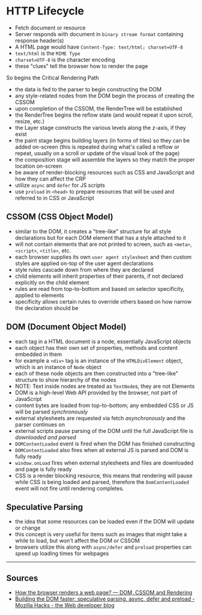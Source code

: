 # HTTP Lifecycle

- Fetch document or resource
- Server responds with document in `binary stream format` containing response header(s)
- A HTML page would have `Content-Type: text/html; charset=UTF-8`
- `text/html` is the `MIME Type`
- `charset=UTF-8` is the character encoding
- these "clues" tell the browser how to render the page

So begins the Critical Rendering Path

- the data is fed to the parser to begin constructing the DOM
- any style-related nodes from the DOM begin the process of creating the CSSOM
- upon completion of the CSSOM, the RenderTree will be established
- the RenderTree begins the reflow state (and would repeat it upon scroll, resize, etc.)
- the Layer stage constructs the various levels along the z-axis, if they exist
- the paint stage begins building layers (in forms of tiles) so they can be added on-screen (this is repeated during what's called a reflow or repeat, usually on a scroll or update of the visual look of the page)
- the composition stage will assemble the layers so they match the proper location on-screen
- be aware of render-blocking resources such as CSS and JavaScript and how they can affect the CRP
- utilize `async` and `defer` for JS scripts
- use `preload` in `<head>` to prepare resources that will be used and referred to in CSS or JavaScript

## CSSOM (CSS Object Model)

- similar to the DOM, it creates a "tree-like" structure for all style declarations but for each DOM element that has a style attached to it
- will not contain elements that are not printed to screen, such as `<meta>`, `<script>`, `<title>`, etc.
- each browser supplies its own `user agent stylesheet` and then custom styles are applied on-top of the user agent declarations
- style rules cascade down from where they are declared
- child elements will inherit properties of their parents, if not declared explicitly on the child element
- rules are read from top-to-bottom and based on selector specificity, applied to elements
- specificity allows certain rules to override others based on how narrow the declaration should be

## DOM (Document Object Model)

- each tag in a HTML document is a node, essentially JavaScript objects
- each object has their own set of properties, methods and content embedded in them
- for example a `<div>` tag is an instance of the `HTMLDivElement` object, which is an instance of `Node` object
- each of these node objects are then constructed into a "tree-like" structure to show hierarchy of the nodes
- NOTE: Text inside nodes are treated as `TextNode`s, they are not Elements
- DOM is a high-level Web API provided by the browser, not part of JavaScript
- content bytes are loaded from top-to-bottom; any embedded CSS or JS will be parsed *synchronously*
- external stylesheets are requested via fetch *asynchronously* and the parser continues on
- external scripts pause parsing of the DOM until the full JavaScript file is *downloaded and parsed*
- `DOMContentLoaded` event is fired when the DOM has finished constructing
- `DOMContentLoaded` also fires when all external JS is parsed and DOM is fully ready
- `window.onLoad` fires when external stylesheets and files are downloaded and page is fully ready
- CSS is a render blocking resource, this means that rendering will pause while CSS is being loaded and parsed, therefore the `DomContentLoaded` event will not fire until rendering completes.

## Speculative Parsing

- the idea that some resources can be loaded even if the DOM will update or change
- this concept is very useful for items such as images that might take a while to load, but won't affect the DOM or CSSOM
- browsers utilize this along with `async/defer` and `preload` properties can speed up loading times for webpages

-----

## Sources

- [How the browser renders a web page? — DOM, CSSOM and Rendering](https://itnext.io/how-the-browser-renders-a-web-page-dom-cssom-and-rendering-df10531c9969)
- [Building the DOM faster: speculative parsing, async, defer and preload - Mozilla Hacks - the Web developer blog](https://hacks.mozilla.org/2017/09/building-the-dom-faster-speculative-parsing-async-defer-and-preload/)
